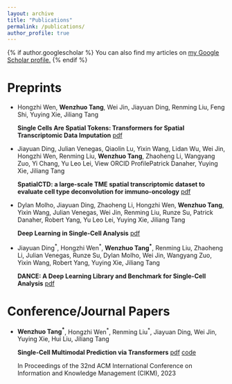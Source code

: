 ```yaml
---
layout: archive
title: "Publications"
permalink: /publications/
author_profile: true
---
```


{% if author.googlescholar %}
  You can also find my articles on <u><a href="{{author.googlescholar}}">my Google Scholar profile</a>.</u>
{% endif %}

<!-- {% include base_path %}

{% for post in site.publications reversed %}
  {% include archive-single.html %}
{% endfor %} -->

Preprints
======
* Hongzhi Wen, **Wenzhuo Tang**, Wei Jin, Jiayuan Ding, Renming Liu, Feng Shi, Yuying Xie, Jiliang Tang

  **Single Cells Are Spatial Tokens: Transformers for Spatial Transcriptomic Data Imputation** [pdf](https://arxiv.org/abs/2302.03038)

* Jiayuan Ding, Julian Venegas, Qiaolin Lu, Yixin Wang, Lidan Wu, Wei Jin, Hongzhi Wen, Renming Liu, **Wenzhuo Tang**, Zhaoheng Li, Wangyang Zuo, Yi Chang, Yu Leo Lei,  View ORCID ProfilePatrick Danaher, Yuying Xie, Jiliang Tang

  **SpatialCTD: a large-scale TME spatial transcriptomic dataset to evaluate cell type deconvolution for immuno-oncology** [pdf](https://www.biorxiv.org/content/10.1101/2023.04.11.536333v1)

* Dylan Molho, Jiayuan Ding, Zhaoheng Li, Hongzhi Wen, **Wenzhuo Tang**, Yixin Wang, Julian Venegas, Wei Jin, Renming Liu, Runze Su, Patrick Danaher, Robert Yang, Yu Leo Lei, Yuying Xie, Jiliang Tang

  **Deep Learning in Single-Cell Analysis** [pdf](https://arxiv.org/abs/2210.12385)

* Jiayuan Ding<sup>\*</sup>, Hongzhi Wen<sup>\*</sup>, **Wenzhuo Tang<sup>\*</sup>**, Renming Liu, Zhaoheng Li, Julian Venegas, Runze Su, Dylan Molho, Wei Jin, Wangyang Zuo, Yixin Wang, Robert Yang, Yuying Xie, Jiliang Tang

  **DANCE: A Deep Learning Library and Benchmark for Single-Cell Analysis** [pdf](https://www.biorxiv.org/content/10.1101/2022.10.19.512741v3.abstract)


Conference/Journal Papers
======
* **Wenzhuo Tang<sup>\*</sup>**, Hongzhi Wen<sup>\*</sup>, Renming Liu<sup>\*</sup>, Jiayuan Ding, Wei Jin, Yuying Xie, Hui Liu, Jiliang Tang

  **Single-Cell Multimodal Prediction via Transformers** [pdf](https://arxiv.org/abs/2303.00233) [code](https://github.com/OmicsML/scMoFormer/)

  In Proceedings of the 32nd ACM International Conference on Information and Knowledge Management (CIKM), 2023